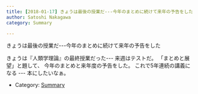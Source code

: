 ```yaml
---
title: [2018-01-17] きょうは最後の授業だ---今年のまとめに続けて来年の予告をした
author: Satoshi Nakagawa
category: Summary

---
```


きょうは最後の授業だ---今年のまとめに続けて来年の予告をした

 きょうは『人類学理論』の最終授業だった---
来週はテストだ。
「まとめと展望」と題して、
今年のまとめと来年度の予告をした。
これで5年連続の講義になる --- 本にしたいなぁ。

- Category: [Summary](https://merapano.github.io/categories.html#Summary)

